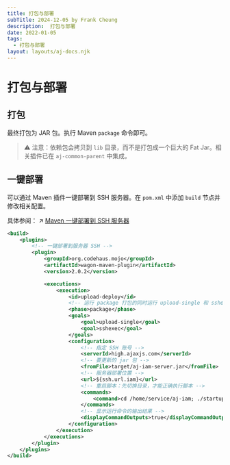 ```yaml
---
title: 打包与部署
subTitle: 2024-12-05 by Frank Cheung
description:  打包与部署
date: 2022-01-05
tags:
  - 打包与部署
layout: layouts/aj-docs.njk
---
```



# 打包与部署

## 打包

最终打包为 JAR 包。执行 Maven `package` 命令即可。

> ⚠️ 注意：依赖包会拷贝到 `lib` 目录，而不是打包成一个巨大的 Fat Jar。相关插件已在 `aj-common-parent` 中集成。

## 一键部署

可以通过 Maven 插件一键部署到 SSH 服务器。在 `pom.xml` 中添加 `build` 节点并修改相关配置。

具体参阅： ↗ [Maven 一键部署到 SSH 服务器](https://blog.csdn.net/zhangxin09/article/details/132456075)

```xml
<build>
    <plugins>
        <!-- 一键部署到服务器 SSH -->
        <plugin>
            <groupId>org.codehaus.mojo</groupId>
            <artifactId>wagon-maven-plugin</artifactId>
            <version>2.0.2</version>

            <executions>
                <execution>
                    <id>upload-deploy</id>
                    <!-- 运行 package 打包的同时运行 upload-single 和 sshexec -->
                    <phase>package</phase>
                    <goals>
                        <goal>upload-single</goal>
                        <goal>sshexec</goal>
                    </goals>
                    <configuration>
                        <!-- 指定 SSH 账号 -->
                        <serverId>high.ajaxjs.com</serverId>
                        <!-- 要更新的 jar 包 -->
                        <fromFile>target/aj-iam-server.jar</fromFile>
                        <!-- 服务器部署位置 -->
                        <url>${ssh.url.iam}</url>
                        <!-- 重启脚本：先切换目录，才能正确执行脚本 -->
                        <commands>
                            <command>cd /home/service/aj-iam; ./startup.sh</command>
                        </commands>
                        <!-- 显示运行命令的输出结果 -->
                        <displayCommandOutputs>true</displayCommandOutputs>
                    </configuration>
                </execution>
            </executions>
        </plugin>
    </plugins>
</build>
```
